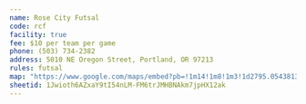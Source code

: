 ```yaml
---
name: Rose City Futsal
code: rcf
facility: true
fee: $10 per team per game
phone: (503) 734-2382
address: 5010 NE Oregon Street, Portland, OR 97213
rules: futsal
map: "https://www.google.com/maps/embed?pb=!1m14!1m8!1m3!1d2795.05438137453!2d-122.61153999999999!3d45.529111199999996!3m2!1i1024!2i768!4f13.1!3m3!1m2!1s0x0%3A0x882941ce8abf5b99!2sRose+City+Futsal!5e0!3m2!1sen!2sus!4v1392337454630"
sheetid: 1Jwioth6AZxaY9tI54nLM-FM6trJMHBNAkm7jpHX12ak
---
```

